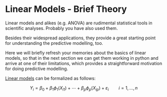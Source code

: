 # Linear Models - Brief Theory

Linear models and alikes (e.g. ANOVA) are rudimental statistical tools in scientific analyses.
Probably you have also used them.

Besides their widespread applications, they provide a great starting point for 
understanding the predictive modelling, too.

Here we will briefly refresh your memories about the basics of linear models,
so that in the next section we can get them working in python and arrive at one of their limitations,
which provides a straightforward motivation for doing predictive modelling.

[Linear models](https://en.wikipedia.org/wiki/Linear_model) can be formalized as follows:

$$
Y_{i}=\beta _{0}+\beta _{1}\phi _{1}(X_{{i1}})+\cdots +\beta _{p}\phi _{p}(X_{{ip}})+\varepsilon _{i}\qquad i=1,\ldots ,n
$$
